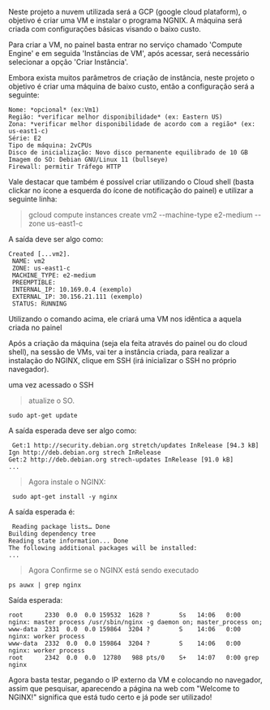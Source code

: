 Neste projeto a nuvem utilizada será a GCP (google cloud plataform), o objetivo é criar uma VM e instalar o programa NGNIX.
  A máquina será criada com configurações básicas visando o baixo custo.
  
   Para criar a VM, no painel basta entrar no serviço chamado 'Compute Engine' e em seguida 'Instâncias de VM', após acessar, será necessário selecionar a opção 'Criar Instância'.
   
   Embora exista muitos parâmetros de criação de instância, neste projeto o objetivo é criar uma máquina de baixo custo, então a configuração será a seguinte:
    
    Nome: *opcional* (ex:Vm1)
    Região: *verificar melhor disponibilidade* (ex: Eastern US)
    Zona: *verificar melhor disponibilidade de acordo com a região* (ex: us-east1-c)
    Série: E2
    Tipo de máquina: 2vCPUs
    Disco de inicialização: Novo disco permanente equilibrado de 10 GB Imagem do SO: Debian GNU/Linux 11 (bullseye)
    Firewall: permitir Tráfego HTTP
 
 Vale destacar que também é possível criar utilizando o Cloud shell (basta clickar no ícone a esquerda do ícone de notificação do painel) e utilizar a seguinte linha:

 > gcloud compute instances create vm2 --machine-type e2-medium --zone us-east1-c

 A saída deve ser algo como:

    Created [...vm2].
     NAME: vm2
     ZONE: us-east1-c
     MACHINE_TYPE: e2-medium
     PREEMPTIBLE:
     INTERNAL_IP: 10.169.0.4 (exemplo)
     EXTERNAL_IP: 30.156.21.111 (exemplo)
     STATUS: RUNNING

 Utilizando o comando acima, ele criará uma VM nos idêntica a aquela criada no painel

   Após a criação da máquina (seja ela feita através do painel ou do cloud shell), na sessão de VMs, vai ter a instância criada, para realizar a instalação do NGINX, clique em SSH (irá inicializar o SSH no próprio navegador).

   uma vez acessado o SSH
      
 >atualize o SO.
     
    sudo apt-get update

 A saída esperada deve ser algo como:

     Get:1 http://security.debian.org stretch/updates InRelease [94.3 kB]
    Ign http://deb.debian.org strech InRelease
    Get:2 http://deb.debian.org strech-updates InRelease [91.0 kB]
    ...

>Agora instale o NGINX:

     sudo apt-get install -y nginx

A saída esperada é:

     Reading package lists… Done
    Building dependency tree
    Reading state information... Done
    The following additional packages will be installed:
    ...

>Agora Confirme se o NGINX está sendo executado

    ps auwx | grep nginx

Saída esperada:

    root      2330  0.0  0.0 159532  1628 ?        Ss   14:06   0:00 nginx: master process /usr/sbin/nginx -g daemon on; master_process on;
    www-data  2331  0.0  0.0 159864  3204 ?        S    14:06   0:00 nginx: worker process
    www-data  2332  0.0  0.0 159864  3204 ?        S    14:06   0:00 nginx: worker process
    root      2342  0.0  0.0  12780   988 pts/0    S+   14:07   0:00 grep nginx

 Agora basta testar, pegando o IP externo da VM e colocando no navegador, assim que pesquisar, aparecendo a página na web com "Welcome to NGINX!" significa que está tudo certo e já pode ser utilizado!